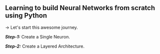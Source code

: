 ## Learning to build Neural Networks from scratch using Python

-> Let's start this awesome journey.

***Step-1:*** Create a Single Neuron.

***Step-2:*** Create a Layered Architecture.